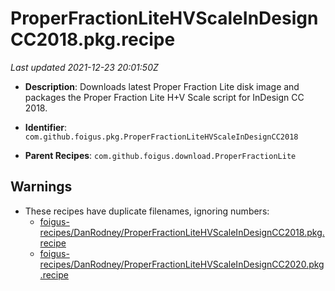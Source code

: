 # ProperFractionLiteHVScaleInDesignCC2018.pkg.recipe

_Last updated 2021-12-23 20:01:50Z_

- **Description**: Downloads latest Proper Fraction Lite disk image and packages the Proper Fraction Lite H+V Scale script for InDesign CC 2018.

- **Identifier**: `com.github.foigus.pkg.ProperFractionLiteHVScaleInDesignCC2018`

- **Parent Recipes**: `com.github.foigus.download.ProperFractionLite`


## Warnings

- These recipes have duplicate filenames, ignoring numbers:
    - [foigus-recipes/DanRodney/ProperFractionLiteHVScaleInDesignCC2018.pkg.recipe](/autopkg-dupe-tracker/foigus-recipes/DanRodney/ProperFractionLiteHVScaleInDesignCC2018.pkg.recipe)
    - [foigus-recipes/DanRodney/ProperFractionLiteHVScaleInDesignCC2020.pkg.recipe](/autopkg-dupe-tracker/foigus-recipes/DanRodney/ProperFractionLiteHVScaleInDesignCC2020.pkg.recipe)